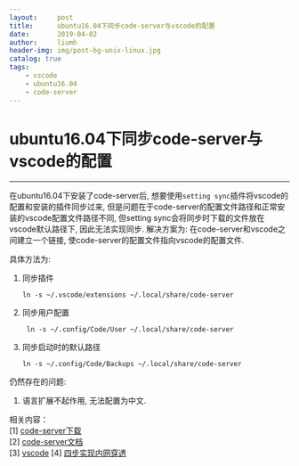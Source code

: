 ```yaml
---
layout:     post
title:      ubuntu16.04下同步code-server与vscode的配置
date:       2019-04-02
author:     liumh
header-img: img/post-bg-unix-linux.jpg
catalog: true
tags:
    - vscode
    - ubuntu16.04
    - code-server
---
```


# ubuntu16.04下同步code-server与vscode的配置

---

在ubuntu16.04下安装了code-server后, 想要使用`setting sync`插件将vscode的配置和安装的插件同步过来, 但是问题在于code-server的配置文件路径和正常安装的vscode配置文件路径不同, 但setting sync会将同步时下载的文件放在vscode默认路径下, 因此无法实现同步.
解决方案为: 
在code-server和vscode之间建立一个链接, 使code-server的配置文件指向vscode的配置文件.

具体方法为:

1. 同步插件
    ```bash{.line-numbers}
    ln -s ~/.vscode/extensions ~/.local/share/code-server
    ```
2. 同步用户配置
   ```bash{.line-numbers}
    ln -s ~/.config/Code/User ~/.local/share/code-server
   ```
3.  同步启动时的默认路径
    ```bash{.line-numbers}
    ln -s ~/.config/Code/Backups ~/.local/share/code-server
    ```

仍然存在的问题:

1. 语言扩展不起作用, 无法配置为中文.
    

相关内容：  
    [1] [code-server下载](https://github.com/codercom/code-server/releases)  
    [2] [code-server文档](https://github.com/codercom/code-server/blob/master/doc/self-hosted/index.md)  
    [3] [vscode](https://github.com/Microsoft/vscode)
    [4] [四步实现内网穿透](http://kaopubear.top/2017-12-21-frpbasic-md/)